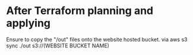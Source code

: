 # After Terraform planning and applying
Ensure to copy the "/out" files onto the website hosted bucket. via aws s3 sync ./out s3://(WEBSITE BUCKET NAME)